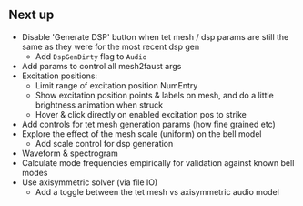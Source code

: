 ## Next up

- Disable 'Generate DSP' button when tet mesh / dsp params are still the same as they were for the most recent dsp gen
  - Add `DspGenDirty` flag to `Audio`
- Add params to control all mesh2faust args
- Excitation positions:
  - Limit range of excitation position NumEntry
  - Show excitation position points & labels on mesh, and do a little brightness animation when struck
  - Hover & click directly on enabled excitation pos to strike
- Add controls for tet mesh generation params (how fine grained etc)
- Explore the effect of the mesh scale (uniform) on the bell model
  - Add scale control for dsp generation
- Waveform & spectrogram
- Calculate mode frequencies empirically for validation against known bell modes
- Use axisymmetric solver (via file IO)
  - Add a toggle between the tet mesh vs axisymmetric audio model
